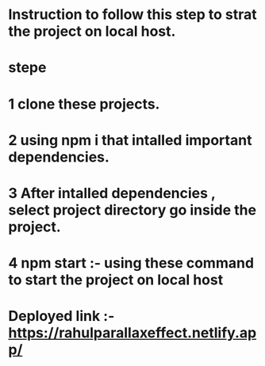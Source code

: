 # Instruction to follow this step to strat the project on local host.

 # stepe 

 # 1 clone these projects.
 # 2 using npm i that intalled important dependencies.
 # 3 After intalled dependencies , select project directory go inside the project.
 # 4 npm start :- using these command to start the project on local host 


 # Deployed link :- https://rahulparallaxeffect.netlify.app/

